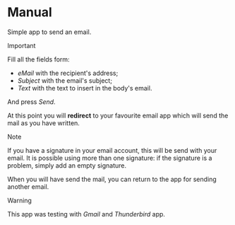 # Manual

Simple app to send an email.

> [!IMPORTANT]
> Fill all the fields form:
> * *eMail* with the recipient's address;
> * *Subject* with the email's subject;
> * *Text* with the text to insert in the body's email.

And press *Send*.

At this point you will **redirect** to your favourite email app which will send the mail as you have written.

> [!NOTE]  
> If you have a signature in your email account, this will be send with your email. It is possible using more than one signature: if the signature is a problem, simply add an empty signature.

When you will have send the mail, you can return to the app for sending another email.

> [!WARNING]  
> This app was testing with *Gmail* and *Thunderbird* app.
